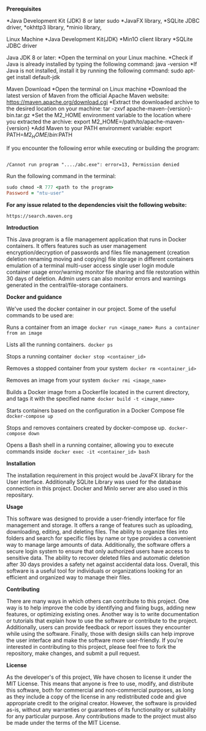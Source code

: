 **Prerequisites**

*Java Development Kit (JDK) 8 or later sudo 
*JavaFX library,
*SQLite JDBC driver,
*okhttp3 library,
*minio library,

Linux Machine
*Java Development Kit(JDK) 
*Min1O client library
*SQLite JDBC driver

Java JDK 8 or later:
*Open the terminal on your Linux machine.
*Check if Java is already installed by typing the following command: java -version
*If Java is not installed, install it by running the following command: sudo apt-get install default-jdk

Maven Download
*Open the terminal on Linux machine
*Download the latest version of Maven from the official Apache Maven website: https://maven.apache.org/download.cgi
*Extract the downloaded archive to the desired location on your machine: tar -zxvf apache-maven-{version}-bin.tar.gz
*Set the M2_HOME environment variable to the location where you extracted the archive: export M2_HOME=/path/to/apache-maven-{version}
*Add Maven to your PATH environment variable: export PATH=$M2_HOME/bin:$PATH


If you encounter the following error while executing or building the program:

```

/Cannot run program "..../abc.exe": error=13, Permission denied

```
Run the following command in the terminal:

```ruby
sudo chmod -R 777 <path to the program>
Password = "ntu-user"
```

**For any issue related to the dependencies visit the following website:**

```
https://search.maven.org
```

**Introduction**

This Java program is a file management application that runs in Docker containers.
It offers features such as user management encryption/decryption of passwords and files file management (creation deletion renaming moving and copying) file storage in different containers emulation of a terminal multi-user access single user login module container usage error/warning monitor file sharing and file restoration within 30 days of deletion. Admin users can also monitor errors and warnings generated in the central/file-storage containers.


**Docker and guidance**

We've used the docker container in our project. Some of the useful commands to be used are:


Runs a container from an image```
docker run <image_name> Runs a container from an image```

Lists all the running containers.```
docker ps```

Stops a running container```
docker stop <container_id>```

Removes a stopped container from your system```
docker rm <container_id>```

Removes an image from your system```
docker rmi <image_name>```

Builds a Docker image from a Dockerfile located in the current directory, and tags it with the specified name```
docker build -t <image_name>```

Starts containers based on the configuration in a Docker Compose file```
docker-compose up```

Stops and removes containers created by docker-compose up.```
docker-compose down```

Opens a Bash shell in a running container, allowing you to execute commands inside```
docker exec -it <container_id> bash```


**Installation**

The installation requirement in this project would be JavaFX library for the User interface. Additionally SQLite Library was used for the database connection in this project. Docker and MinIo server are also used in this repositary.

**Usage**

This software was designed to provide a user-friendly interface for file management and storage. It offers a range of features such as uploading, downloading, editing, and deleting files. The ability to organize files into folders and search for specific files by name or type provides a convenient way to manage large amounts of data. Additionally, the software offers a secure login system to ensure that only authorized users have access to sensitive data. The ability to recover deleted files and automatic deletion after 30 days provides a safety net against accidental data loss. Overall, this software is a useful tool for individuals or organizations looking for an efficient and organized way to manage their files.


**Contributing**

There are many ways in which others can contribute to this project. One way is to help improve the code by identifying and fixing bugs, adding new features, or optimizing existing ones. Another way is to write documentation or tutorials that explain how to use the software or contribute to the project. Additionally, users can provide feedback or report issues they encounter while using the software. Finally, those with design skills can help improve the user interface and make the software more user-friendly. If you're interested in contributing to this project, please feel free to fork the repository, make changes, and submit a pull request.

**License**

As the developer's of this project, We have chosen to license it under the MIT License. This means that anyone is free to use, modify, and distribute this software, both for commercial and non-commercial purposes, as long as they include a copy of the license in any redistributed code and give appropriate credit to the original creator. However, the software is provided as-is, without any warranties or guarantees of its functionality or suitability for any particular purpose. Any contributions made to the project must also be made under the terms of the MIT License.







